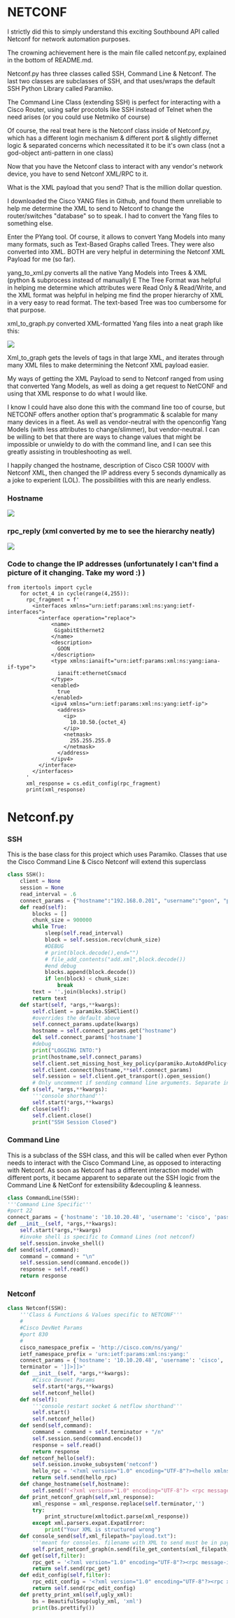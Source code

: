 # NETCONF

I strictly did this to simply understand this exciting Southbound API called Netconf for network automation purposes. 

The crowning achievement here is the main file called netconf.py, explained in the bottom of README.md.

Netconf.py has three classes called SSH, Command Line & Netconf. The last two classes are subclasses of SSH, and that uses/wraps the default SSH Python Library called Paramiko. 

The Command Line Class (extending SSH) is perfect for interacting with a Cisco Router, using safer procotols like SSH instead of Telnet when the need arises (or you could use Netmiko of course)

Of course, the real treat here is the Netconf class inside of Netconf.py, which has a different login mechanism & different port & slightly differnet logic & separated concerns which necessitated it to be it's own class (not a god-object anti-pattern in one class)

Now that you have the Netconf class to interact with any vendor's network device, you have to send Netconf XML/RPC to it.

What is the XML payload that you send? That is the million dollar question.

I downloaded the Cisco YANG files in Github, and found them unreliable to help me determine the XML to send to Netconf to change the router/switches "database" so to speak. I had to convert the Yang files to something else.

Enter the PYang tool. Of course, it allows to convert Yang Models into many many formats, such as Text-Based Graphs called Trees. They were also converted into XML. BOTH are very helpful in determining the Netconf XML Payload for me (so far). 

yang_to_xml.py converts all the native Yang Models into Trees & XML (python & subprocess instead of manually)
E
The Tree Format was helpful in helping me determine which attributes were Read Only & Read/Write, and the XML format was helpful in helping me find the proper hierarchy of XML in a very easy to read format. The text-based Tree was too cumbersome for that purpose.

xml_to_graph.py converted XML-formatted Yang files into a neat graph like this:

![](images/xml_hierarchy.jpg)

Xml_to_graph gets the levels of tags in that large XML, and iterates through many XML files to make determining the Netconf XML payload easier.

My ways of getting the XML Payload to send to Netconf ranged from using that converted Yang Models, as well as doing a get request to NetCONF and using that XML response to do what I would like.

I know I could have also done this with the command line too of course, but NETCONF offers another option that's programmatic & scalable for many many devices in a fleet. As well as vendor-neutral with the openconfig Yang Models (with less attributes to change/slimmer), but vendor-neutral. I can be willing to bet that there are ways to change values that might be impossible or unwieldy to do with the command line, and I can see this greatly assisting in troubleshooting as well.

I happily changed the hostname, description of Cisco CSR 1000V with Netconf XML, then changed the IP address every 5 seconds dynamically as a joke to experient (LOL). The possibilities with this are nearly endless.

### Hostname 

![](images/hostname.jpg)

### rpc_reply (xml converted by me to see the hierarchy neatly)

![](images/xml_response.jpg)


### Code to change the IP addresses (unfortunately I can't find a picture of it changing. Take my word :) )

```
from itertools import cycle
	for octet_4 in cycle(range(4,255)):
	  rpc_fragment = f'
		<interfaces xmlns="urn:ietf:params:xml:ns:yang:ietf-interfaces">
		  <interface operation="replace">
			  <name>
			   GigabitEthernet2
			  </name>
			  <description>
				GOON
			  </description>
			  <type xmlns:ianaift="urn:ietf:params:xml:ns:yang:iana-if-type">
				ianaift:ethernetCsmacd
			  </type>
			  <enabled>
				true
			  </enabled>
			  <ipv4 xmlns="urn:ietf:params:xml:ns:yang:ietf-ip">
				<address>
				  <ip>
					10.10.50.{octet_4}
				  </ip>
				  <netmask>
					255.255.255.0
				  </netmask>
				</address>
			  </ipv4>
		  </interface>
		</interfaces>
	  '
	  xml_response = cs.edit_config(rpc_fragment)
	  print(xml_response)
```





# Netconf.py
### SSH 
This is the base class for this project which uses Paramiko. Classes that use the Cisco Command Line & Cisco Netconf will extend this superclass
```python
class SSH():
	client = None
	session = None
	read_interval = .6
	connect_params = {"hostname":"192.168.0.201", "username":"goon", "password":"goon","port":22,"look_for_keys":False, "allow_agent":False}
	def read(self):
		blocks = []
		chunk_size = 900000
		while True:
			sleep(self.read_interval)
			block = self.session.recv(chunk_size)
			#DEBUG
			# print(block.decode(),end="")
			# file_add_contents("add.xml",block.decode())
			#end debug
			blocks.append(block.decode())
			if len(block) < chunk_size:
				break
		text = ''.join(blocks).strip()
		return text
	def start(self, *args,**kwargs):
		self.client = paramiko.SSHClient()
		#overrides the default above
		self.connect_params.update(kwargs)
		hostname = self.connect_params.get("hostname")
		del self.connect_params['hostname']
		#debug
		print("LOGGING INTO:")
		print(hostname,self.connect_params)
		self.client.set_missing_host_key_policy(paramiko.AutoAddPolicy())
		self.client.connect(hostname,**self.connect_params)
		self.session = self.client.get_transport().open_session()
		# Only uncomment if sending command line arguments. Separate into separate class or function if expands.
	def s(self, *args,**kwargs):
		'''console shorthand'''
		self.start(*args,**kwargs)
	def close(self):
		self.client.close()
		print("SSH Session Closed")
```

### Command Line
This is a subclass of the SSH class, and this will be called when ever Python needs to interact with the Cisco Command Line, as opposed to interacting with Netconf. As soon as Netconf has a different interaction model with different ports, it became apparent to separate out the SSH logic from the Command Line & NetConf for extensibility &decoupling & leanness.

```python
class CommandLine(SSH):
'''Command Line Specific'''
#port 22
connect_params = {'hostname': '10.10.20.48', 'username': 'cisco', 'password': 'cisco_1234!', 'port': 22, 'look_for_keys': False, 'allow_agent': False}
def __init__(self, *args,**kwargs):
	self.start(*args,**kwargs)
	#invoke shell is specific to Command Lines (not netconf)
	self.session.invoke_shell()
def send(self,command):
	command = command + "\n"
	self.session.send(command.encode())
	response = self.read()
	return response
```

### Netconf
```python
class Netconf(SSH):
	'''Class & Functions & Values specific to NETCONF'''
	#
	#Cisco DevNet Params
	#port 830
	#
	cisco_namespace_prefix = 'http://cisco.com/ns/yang/'
	ietf_namespace_prefix = 'urn:ietf:params:xml:ns:yang:'
	connect_params = {'hostname': '10.10.20.48', 'username': 'cisco', 'password': 'cisco_1234!', 'port': 830, 'look_for_keys': False, 'allow_agent': False}
	terminator = ']]>]]>'
	def __init__(self, *args,**kwargs):
		#Cisco Devnet Params
		self.start(*args,**kwargs)
		self.netconf_hello()
	def n(self):
		'''console restart socket & netflow shorthand'''
		self.start()
		self.netconf_hello()
	def send(self,command):
		command = command + self.terminator + "/n"
		self.session.send(command.encode())
		response = self.read()
		return response
	def netconf_hello(self):
		self.session.invoke_subsystem('netconf')
		hello_rpc = '<?xml version="1.0" encoding="UTF-8"?><hello xmlns="urn:ietf:params:xml:ns:netconf:base:1.0"><capabilities><capability>urn:ietf:params:netconf:base:1.0</capability></capabilities></hello>'
		return self.send(hello_rpc)
	def change_hostname(self,hostname):
		self.send(f'<?xml version="1.0" encoding="UTF-8"?> <rpc message-id="101" xmlns="urn:ietf:params:xml:ns:netconf:base:1.0"> <edit-config> <target> <running/> </target> <config> <cli-config-data> <cmd>hostname {hostname}</cmd> </cli-config-data> </config> </edit-config> </rpc>')
	def print_netconf_graph(self,xml_response):
		xml_response = xml_response.replace(self.terminator,'')
		try:
			print_structure(xmltodict.parse(xml_response))
		except xml.parsers.expat.ExpatError:
			print("Your XML is structured wrong")
	def console_send(self,xml_filepath="payload.txt"):
		'''meant for consoles. filename with XML to send must be in payload.txt'''
		self.print_netconf_graph(n.send(file_get_contents(xml_filepath)))
	def get(self,filter):
		rpc_get = '<?xml version="1.0" encoding="UTF-8"?><rpc message-id="101" xmlns="urn:ietf:params:xml:ns:netconf:base:1.0"><get><filter>' + filter + '</filter></get></rpc>'
		return self.send(rpc_get)
	def edit_config(self,filter):
		rpc_edit_config = '<?xml version="1.0" encoding="UTF-8"?><rpc xmlns="urn:ietf:params:xml:ns:netconf:base:1.0" message-id="111"><edit-config><target><running/></target><config>' + filter + '</config></edit-config></rpc>'
		return self.send(rpc_edit_config)
	def pretty_print_xml(self,ugly_xml):
		bs = BeautifulSoup(ugly_xml, 'xml')
		print(bs.prettify())
```